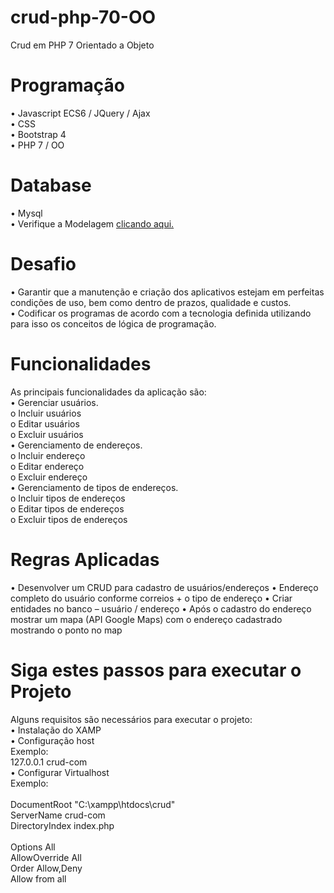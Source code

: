 # crud-php-70-OO
Crud em PHP 7 Orientado a Objeto


<h1>Programação</h1>
•	Javascript ECS6 / JQuery / Ajax <br>
•	CSS<br>
•	Bootstrap 4<br>
•	PHP 7 / OO<br>
<h1>Database</h1>

•	Mysql<br>
•	Verifique a Modelagem <a href="https://ibb.co/yRJ5xtZ">clicando aqui.</a><br>

<h1>Desafio</h1>
•	Garantir que a manutenção e criação dos aplicativos estejam em perfeitas condições de uso, bem como dentro de prazos, qualidade e custos.<br>
•	Codificar os programas de acordo com a tecnologia definida utilizando para isso os conceitos de lógica de programação.<br>
  
<h1>Funcionalidades</h1>
As principais funcionalidades da aplicação são:<br>
•	Gerenciar usuários.<br>
o	Incluir usuários<br>
o	Editar usuários<br>
o	Excluir usuários<br>
•	Gerenciamento de endereços.<br>
o	Incluir endereço<br>
o	Editar endereço<br>
o	Excluir endereço<br>
•	Gerenciamento de tipos de endereços.<br>
o	Incluir tipos de endereços<br>
o	Editar tipos de endereços<br>
o	Excluir tipos de endereços<br>

<h1>Regras Aplicadas</h1>
•	Desenvolver um CRUD para cadastro de usuários/endereços 
•	Endereço completo do usuário conforme correios + o tipo de endereço 
•	Criar entidades no banco – usuário / endereço 
•	Após o cadastro do endereço mostrar um mapa (API Google Maps) com o endereço cadastrado mostrando o ponto no map

  
<h1>Siga estes passos para executar o Projeto</h1>
Alguns requisitos são necessários para executar o projeto:<br>
•	Instalação do XAMP<br>
•	Configuração host<br>
Exemplo:<br>
127.0.0.1       crud-com<br>
•	Configurar Virtualhost  <br>
Exemplo:<br>
<VirtualHost *:80><br>
    DocumentRoot "C:\xampp\htdocs\crud"<br>
    ServerName crud-com<br>
    DirectoryIndex index.php    <br>
    <Directory "C:\xampp\htdocs\crud"><br>
            Options All<br>
            AllowOverride All<br>
            Order Allow,Deny<br>
            Allow from all<br>
    </Directory><br>
</VirtualHost><br>
